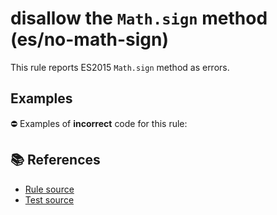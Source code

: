 # disallow the `Math.sign` method (es/no-math-sign)

This rule reports ES2015 `Math.sign` method as errors.

## Examples

⛔ Examples of **incorrect** code for this rule:

<eslint-playground type="bad" code="/*eslint es/no-math-sign: error */
const n = Math.sign(value)
" />

## 📚 References

- [Rule source](https://github.com/mysticatea/eslint-plugin-es/blob/v1.2.0/lib/rules/no-math-sign.js)
- [Test source](https://github.com/mysticatea/eslint-plugin-es/blob/v1.2.0/tests/lib/rules/no-math-sign.js)
